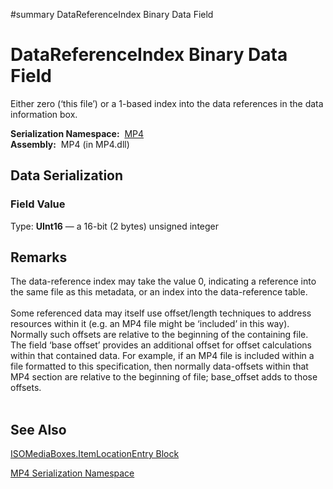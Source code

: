 ﻿#summary DataReferenceIndex Binary Data Field

# DataReferenceIndex Binary Data Field #


Either zero (‘this file’) or a 1-based index into the data references in the data information box.

**Serialization Namespace:**  [MP4](Bin_N_MP4.md)<br><b>Assembly:</b>  MP4 (in MP4.dll)<br>
<h2>Data Serialization</h2>

<h3>Field Value</h3>
Type: <b>UInt16</b> — a 16-bit (2 bytes) unsigned integer <br>
<h2>Remarks</h2>

The data-reference index may take the value 0, indicating a reference into the same file as this metadata, or an index into the data-reference table.<br>
<br>
Some referenced data may itself use offset/length techniques to address resources within it (e.g. an MP4 file might be ‘included’ in this way). Normally such offsets are relative to the beginning of the containing file. The field ‘base offset’ provides an additional offset for offset calculations within that contained data. For example, if an MP4 file is included within a file formatted to this specification, then normally data-offsets within that MP4 section are relative to the beginning of file; base_offset adds to those offsets.<br>
<br>
<h2>See Also</h2>

<a href='Bin_T_MP4_ISOMediaBoxes_ItemLocationEntry.md'>ISOMediaBoxes.ItemLocationEntry Block</a>

<a href='Bin_N_MP4.md'>MP4 Serialization Namespace</a>